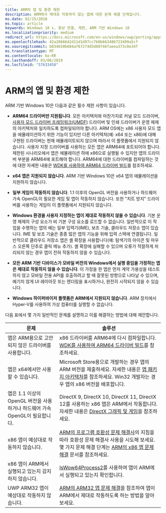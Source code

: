 ```yaml
---
title: ARM의 앱 및 환경 제한
description: ARM에서 제대로 작동하지 않는 앱에 대한 문제 해결 단계입니다.
ms.date: 02/15/2018
ms.topic: article
keywords: Windows 10 s, 항상 연결, 제한, ARM 기반 Windows 10
ms.localizationpriority: medium
redirect_url: https://docs.microsoft.com/en-us/windows/uwp/porting/apps-on-arm-troubleshooting-x86
ms.openlocfilehash: 42a2866642d11d1d97cc7b0b663486723499a5cf
ms.sourcegitcommit: b034650b684a767274d5d88746faeea373c8e34f
ms.translationtype: MT
ms.contentlocale: ko-KR
ms.lasthandoff: 03/06/2019
ms.locfileid: "57633458"
---
```

# <a name="limitations-of-apps-and-experiences-on-arm"></a>ARM의 앱 및 환경 제한
ARM 기반 Windows 10은 다음과 같은 필수 제한 사항이 있습니다.

- **ARM64 드라이버만 지원됩니다**. 모든 아키텍처와 마찬가지로 커널 모드 드라이버, [사용자 모드 드라이버 프레임워크(UMDF)](https://docs.microsoft.com/en-us/windows-hardware/drivers/wdf/overview-of-the-umdf) 드라이버 및 인쇄 드라이버가 운영 체제의 아키텍처와 일치하도록 컴파일되어야 합니다. ARM OS에는 x86 사용자 모드 앱을 에뮬레이션하기 위한 기능이 있지만 다른 아키텍처(예: x64 또는 x86)에 대해 구현된 드라이버는 현재 에뮬레이트되지 않으며 따라서 이 플랫폼에서 지원되지 않습니다. 사용자 지정 드라이버를 사용하는 모든 앱은 ARM64에 포트되어야 합니다. 제한된 시나리오에서 앱은 에뮬레이션 하에 x86으로 실행될 수 있지만 앱의 드라이버 부분을 ARM64에 포트해야 합니다. ARM64에 대한 드라이버를 컴파일하는 것에 대한 자세한 내용은 [WDK를 사용하여 ARM64 드라이버 빌드](/windows-hardware/drivers/develop/building-arm64-drivers)를 참조하세요.

- **x64 앱은 지원되지 않습니다**. ARM 기반 Windows 10은 x64 앱의 에뮬레이션을 지원하지 않습니다.

- **일부 게임이 작동하지 않습니다**. 1.1 이후의 OpenGL 버전을 사용하거나 하드웨어 가속 OpenGL이 필요한 게임 및 앱이 작동하지 않습니다. 또한 "치트 방지" 드라이버를 사용하는 게임이 이 플랫폼에서 지원되지 않습니다.

- **Windows 환경을 사용자 지정하는 앱이 제대로 작동하지 않을 수 있습니다**. 기본 운영 체제의 구성 요소가 비 기본 구성 요소를 로드할 수 없습니다. 일반적으로 이 작업을 수행하는 앱의 예는 일부 입력기(IME), 보조 기술, 클라우드 저장소 앱이 있습니다. IME 및 보조 기술은 종종 많은 앱의 기능을 위해 입력 스택에 연결됩니다. 일반적으로 클라우드 저장소 앱은 셸 확장을 사용합니다(예: 탐색기의 아이콘 및 마우스 오른쪽 단추로 클릭 메뉴 추가). 셸 확장에 실패할 수 있으며 오류가 적절하게 처리되지 않는 경우 앱이 전혀 작동하지 않을 수 있습니다.

- **모든 ARM 기반 디바이스가 모바일 버전의 Windows에서 실행 중임을 가정하는 앱은 제대로 작동하지 않을 수 있습니다**. 이 가정을 한 앱은 먼저 계약 가용성을 테스트하지 않고 모바일 전용 API를 호출하려고 할 때 잘못된 방향으로 나타날 수 있으며, 예기치 않게 UI 레이아웃 또는 렌더링을 표시하거나, 완전히 시작되지 않을 수 있습니다.

- **Windows 하이퍼바이저 플랫폼은 ARM에서 지원되지 않습니다**. ARM 장치에서 Hyper-V를 사용하여 가상 컴퓨터를 실행할 수 없습니다.

다음 표에서 몇 가지 일반적인 문제를 설명하고 이를 해결하는 방법에 대해 제안합니다.

|문제|솔루션|
|-----|--------|
| 앱은 ARM용으로 고안되지 않은 드라이버를 사용합니다. | x86 드라이버를 ARM64에 다시 컴파일합니다. [WDK를 사용하여 ARM64 드라이버 빌드](https://docs.microsoft.com/en-us/windows-hardware/drivers/develop/building-arm64-drivers)를 참조하세요. |
| 앱은 x64에서만 사용할 수 있습니다. | Microsoft Store용으로 개발하는 경우 앱의 ARM 버전을 제출하세요. 자세한 내용은 [앱 패키지 아키텍처](../packaging/device-architecture.md)를 참조하세요. Win32 개발자는 경우 앱의 x86 버전을 배포합니다. |
| 앱은 1.1 이상의 OpenGL 버전을 사용하거나 하드웨어 가속 OpenGL이 필요합니다. | DirectX 9, DirectX 10, DirectX 11, DirectX 12를 사용하는 x86 앱은 ARM에서 작동합니다. 자세한 내용은 [DirectX 그래픽 및 게임](https://msdn.microsoft.com/en-us/library/windows/desktop/ee663274(v=vs.85).aspx)을 참조하세요. |
| x86 앱이 예상대로 작동하지 않습니다. | [ARM의 프로그램 호환성 문제 해결사](apps-on-arm-program-compat-troubleshooter.md)의 지침을 따라 호환성 문제 해결사 사용을 시도해 보세요. 몇 가지 문제 해결 단계는 [ARM의 x86 앱 문제 해결](apps-on-arm-troubleshooting-x86.md) 문서를 참조하세요. |
| x86 앱이 ARM에서 실행되고 있는지 감지하지 않습니다. | [IsWow64Process2](https://msdn.microsoft.com/en-us/library/windows/desktop/mt804318(v=vs.85).aspx)를 사용하여 앱이 ARM에서 실행되고 있는지 확인합니다. |
| UWP ARM32 앱이 예상대로 작동하지 않습니다. | [ARM의 ARM32 앱 문제 해결](apps-on-arm-troubleshooting-arm32.md)을 참조하여 앱이 ARM에서 제대로 작동하도록 하는 방법을 알아보세요. |
